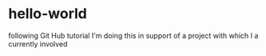 # hello-world
following Git Hub tutorial
I'm doing this in support of a project with which I a currently involved
